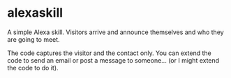 # alexaskill
A simple Alexa skill. Visitors arrive and announce themselves and who they are going to meet.

The code captures the visitor and the contact only. You can extend the code to send an email or post a message to someone... (or I might extend the code to do it).
